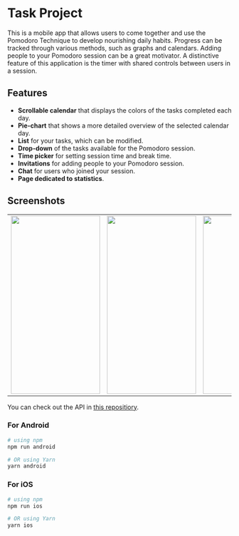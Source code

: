 # Task Project

This is a mobile app that allows users to come together and use the Pomodoro Technique to develop nourishing daily habits. Progress can be tracked through various methods, such as graphs and calendars. Adding people to your Pomodoro session can be a great motivator. A distinctive feature of this application is the timer with shared controls between users in a session.

## Features

- **Scrollable calendar** that displays the colors of the tasks completed each day.
- **Pie-chart** that shows a more detailed overview of the selected calendar day.
- **List** for your tasks, which can be modified.
- **Drop-down** of the tasks available for the Pomodoro session.
- **Time picker** for setting session time and break time.
- **Invitations** for adding people to your Pomodoro session.
- **Chat** for users who joined your session.
- **Page dedicated to statistics**.


## Screenshots
<table>
  <tr>
    <td><img src="https://github.com/user-attachments/assets/8acdca7d-2e70-40e4-b1d6-e2531dec64cb" width="200" height="400" /></td>
    <td><img src="https://github.com/user-attachments/assets/8cadb581-8429-40f5-a242-f8cd06360fc8" width="200" height="400" /></td>
    <td><img src="https://github.com/user-attachments/assets/a06dd68f-f32a-4392-b19a-3a3d038146f6" width="200" height="400" /></td>
  </tr>
</table>

You can check out the API in [this repositiory](https://github.com/teooko/TaskProjectBackend).

### For Android

```bash
# using npm
npm run android

# OR using Yarn
yarn android
```

### For iOS

```bash
# using npm
npm run ios

# OR using Yarn
yarn ios
```
